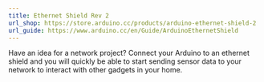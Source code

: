 ```yaml
---
title: Ethernet Shield Rev 2
url_shop: https://store.arduino.cc/products/arduino-ethernet-shield-2
url_guide: https://www.arduino.cc/en/Guide/ArduinoEthernetShield
---
```


Have an idea for a network project? Connect your Arduino to an ethernet shield and you will quickly be able to start sending sensor data to your network to interact with other gadgets in your home.  